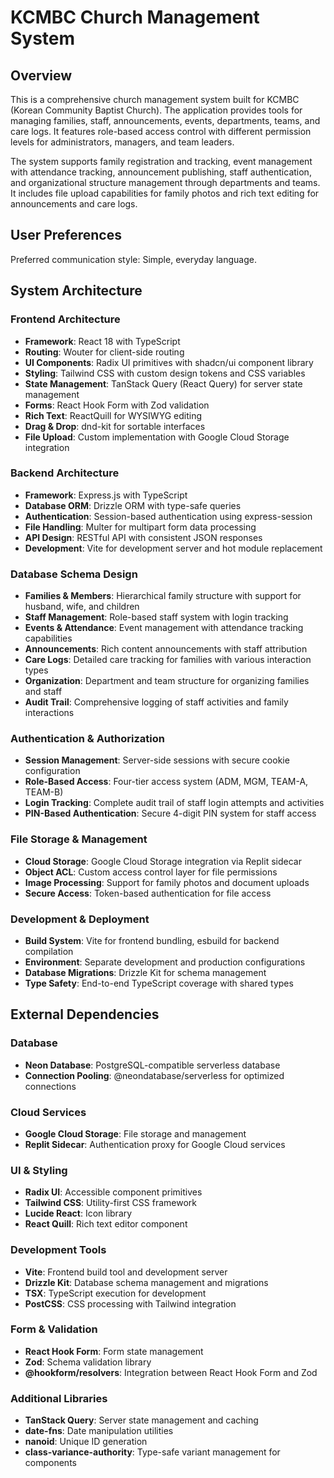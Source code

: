 # KCMBC Church Management System

## Overview

This is a comprehensive church management system built for KCMBC (Korean Community Baptist Church). The application provides tools for managing families, staff, announcements, events, departments, teams, and care logs. It features role-based access control with different permission levels for administrators, managers, and team leaders.

The system supports family registration and tracking, event management with attendance tracking, announcement publishing, staff authentication, and organizational structure management through departments and teams. It includes file upload capabilities for family photos and rich text editing for announcements and care logs.

## User Preferences

Preferred communication style: Simple, everyday language.

## System Architecture

### Frontend Architecture
- **Framework**: React 18 with TypeScript
- **Routing**: Wouter for client-side routing
- **UI Components**: Radix UI primitives with shadcn/ui component library
- **Styling**: Tailwind CSS with custom design tokens and CSS variables
- **State Management**: TanStack Query (React Query) for server state management
- **Forms**: React Hook Form with Zod validation
- **Rich Text**: ReactQuill for WYSIWYG editing
- **Drag & Drop**: dnd-kit for sortable interfaces
- **File Upload**: Custom implementation with Google Cloud Storage integration

### Backend Architecture
- **Framework**: Express.js with TypeScript
- **Database ORM**: Drizzle ORM with type-safe queries
- **Authentication**: Session-based authentication using express-session
- **File Handling**: Multer for multipart form data processing
- **API Design**: RESTful API with consistent JSON responses
- **Development**: Vite for development server and hot module replacement

### Database Schema Design
- **Families & Members**: Hierarchical family structure with support for husband, wife, and children
- **Staff Management**: Role-based staff system with login tracking
- **Events & Attendance**: Event management with attendance tracking capabilities
- **Announcements**: Rich content announcements with staff attribution
- **Care Logs**: Detailed care tracking for families with various interaction types
- **Organization**: Department and team structure for organizing families and staff
- **Audit Trail**: Comprehensive logging of staff activities and family interactions

### Authentication & Authorization
- **Session Management**: Server-side sessions with secure cookie configuration
- **Role-Based Access**: Four-tier access system (ADM, MGM, TEAM-A, TEAM-B)
- **Login Tracking**: Complete audit trail of staff login attempts and activities
- **PIN-Based Authentication**: Secure 4-digit PIN system for staff access

### File Storage & Management
- **Cloud Storage**: Google Cloud Storage integration via Replit sidecar
- **Object ACL**: Custom access control layer for file permissions
- **Image Processing**: Support for family photos and document uploads
- **Secure Access**: Token-based authentication for file access

### Development & Deployment
- **Build System**: Vite for frontend bundling, esbuild for backend compilation
- **Environment**: Separate development and production configurations
- **Database Migrations**: Drizzle Kit for schema management
- **Type Safety**: End-to-end TypeScript coverage with shared types

## External Dependencies

### Database
- **Neon Database**: PostgreSQL-compatible serverless database
- **Connection Pooling**: @neondatabase/serverless for optimized connections

### Cloud Services
- **Google Cloud Storage**: File storage and management
- **Replit Sidecar**: Authentication proxy for Google Cloud services

### UI & Styling
- **Radix UI**: Accessible component primitives
- **Tailwind CSS**: Utility-first CSS framework
- **Lucide React**: Icon library
- **React Quill**: Rich text editor component

### Development Tools
- **Vite**: Frontend build tool and development server
- **Drizzle Kit**: Database schema management and migrations
- **TSX**: TypeScript execution for development
- **PostCSS**: CSS processing with Tailwind integration

### Form & Validation
- **React Hook Form**: Form state management
- **Zod**: Schema validation library
- **@hookform/resolvers**: Integration between React Hook Form and Zod

### Additional Libraries
- **TanStack Query**: Server state management and caching
- **date-fns**: Date manipulation utilities
- **nanoid**: Unique ID generation
- **class-variance-authority**: Type-safe variant management for components